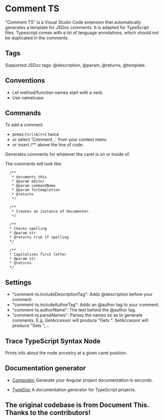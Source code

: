 # Comment TS
"Comment TS" is a Visual Studio Code extension that automatically generates a template for JSDoc comments. It is adapted for TypeScript files. Typescript comes with a lot of language annotations, which should not be duplicated in the comments.

## Tags
Supported JSDoc tags: @description, @param, @returns, @template.

## Conventions
* Let method/function names start with a verb.
* Use camelcase

## Commands
To add a comment
* press `Ctrl+Alt+C` twice
* or select 'Comment...' from your context menu
* or insert /** above the line of code.

Generates comments for whatever the caret is on or inside of.

The comments will look like:
```
  /**
   * documents this
   * @param editor
   * @param commandName
   * @param forCompletion
   * @returns
   */

  /**
   * Creates an instance of Documenter.
   */

  /**
  * Checks spelling
  * @param str
  * @returns true if spelling
  */

  /**
  * Capitalizes first letter
  * @param str
  * @returns
  */
```
## Settings
* "comment-ts.includeDescriptionTag": Adds @description before your comment.
* "comment-ts.includeAuthorTag": Adds an @author tag to your comment.
* "comment-ts.authorName": The text behind the @author tag.
* "comment-ts.parseNames": Parses the names so as to generate comments. E.g. GetAccessor will produce "Gets <name> ". SetAccessor will produce "Sets <name> ",...

## Trace TypeScript Syntax Node
Prints info about the node ancestry at a given caret position.

## Documentation generator
* [Compodoc](https://compodoc.github.io/website/)
  Generate your Angular project documentation in seconds.

* [TypeDoc](http://typedoc.org/guides/installation/)
A documentation generator for TypeScript projects.

## The original codebase is from Document This. Thanks to the contributors!

